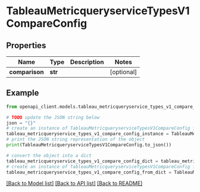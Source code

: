 # TableauMetricqueryserviceTypesV1CompareConfig


## Properties

Name | Type | Description | Notes
------------ | ------------- | ------------- | -------------
**comparison** | **str** |  | [optional] 

## Example

```python
from openapi_client.models.tableau_metricqueryservice_types_v1_compare_config import TableauMetricqueryserviceTypesV1CompareConfig

# TODO update the JSON string below
json = "{}"
# create an instance of TableauMetricqueryserviceTypesV1CompareConfig from a JSON string
tableau_metricqueryservice_types_v1_compare_config_instance = TableauMetricqueryserviceTypesV1CompareConfig.from_json(json)
# print the JSON string representation of the object
print(TableauMetricqueryserviceTypesV1CompareConfig.to_json())

# convert the object into a dict
tableau_metricqueryservice_types_v1_compare_config_dict = tableau_metricqueryservice_types_v1_compare_config_instance.to_dict()
# create an instance of TableauMetricqueryserviceTypesV1CompareConfig from a dict
tableau_metricqueryservice_types_v1_compare_config_from_dict = TableauMetricqueryserviceTypesV1CompareConfig.from_dict(tableau_metricqueryservice_types_v1_compare_config_dict)
```
[[Back to Model list]](../README.md#documentation-for-models) [[Back to API list]](../README.md#documentation-for-api-endpoints) [[Back to README]](../README.md)


